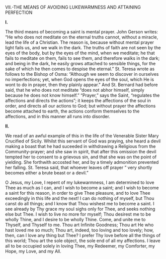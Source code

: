 
VII.-THE MEANS OF AVOIDING LUKEWARMNESS AND ATTAINING PERFECTION

**I.**

The third means of becoming a saint is mental prayer. John Gerson writes: “He who does not meditate on the eternal truths cannot, without a miracle, lead the life of a Christian. The reason is, because without mental prayer light fails us, and we walk in the dark. The truths of faith are not seen by the eyes of the body, but by the eyes of the mind, when we meditate; he that fails to meditate on them, fails to see them, and therefore walks in the dark; and being in the dark, he easily grows attached to sensible things, for the sake of which he then comes to despise the eternal.” St. Teresa wrote as follows to the Bishop of Osma: “Although we seem to discover in ourselves no imperfections; yet, when God opens the eyes of the soul, which He is wont to do in prayer, then they plainly appear.” And St. Bernard had before said, that he who does not meditate “does not abhor himself, simply because he does not know himself.” “Prayer,” says the Saint, “regulates the affections and directs the actions”; it keeps the affections of the soul in order, and directs all our actions to God; but without prayer the affections become attached to earth, the actions conform themselves to the affections, and in this manner all runs into disorder.

**II.**

We read of an awful example of this in the life of the Venerable Sister Mary Crucified of Sicily. Whilst this servant of God was praying, she heard a devil making a boast that he had suceeded in withdrawing a Religious from the Community-prayer; and she saw in spirit, that after this omission the devil tempted her to consent to a grievous sin, and that she was on the point of yielding. She forthwith accosted her, and by a timely admonition prevented her falling. St. Teresa said, that whoever leaves off prayer ” very shortly becomes either a brute beast or a devil.”

O Jesus, my Love, I repent of my lukewarmness, I am determined to love Thee as much as I can, and I wish to become a saint; and I wish to become a saint for this reason, in order to give Thee pleasure, and to love Thee exceedingly in this life and the next! I can do nothing of myself, but Thou canst do all things; and I know that Thou wishest me to become a saint. I see already by Thy grace my soul sighs only for Thee, and seeks nothing else but Thee. I wish to live no more for myself; Thou desirest me to be wholly Thine, and I desire to be wholly Thine. Come, and unite me to Thyself, and Thyself to me. Thou art Infinite Goodness; Thou art He who hast loved me so much; Thou art, indeed, too loving and too lovely; how, then, can I love any thing but Thee? I prefer Thy love before all the things of this world; Thou art the sole object, the sole end of all my affections. I leave all to be occupied solely in loving Thee, my Redeemer, my Comforter, my Hope, my Love, and my All.


